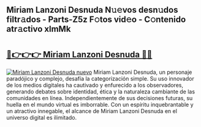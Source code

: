## Miriam Lanzoni Desnuda N𝚞𝚎vos desn𝚞dos filtr𝚊dos - Parts-Z5z F𝚘tos vid𝚎o - C𝚘ntenido atr𝚊ctivo xlmMk

# <h2><a href="http://mb3krla.tromn.icu/?c=Miriam+Lanzoni+Desnuda">🔗👉👉👉 Miriam Lanzoni Desnuda 🔗🔗</a></h2>

[![Miriam Lanzoni Desnuda nuevo](https://i.imgur.com/pEAQMta.gif)](http://mb3krla.tromn.icu/?c=Miriam+Lanzoni+Desnuda)
Miriam Lanzoni Desnuda, un personaje paradójico y complejo, desafía la categorización simple. Su uso innovador de los medios digitales ha cautivado y enfurecido a los observadores, generando debates sobre identidad, ética y la naturaleza cambiante de las comunidades en línea. Independientemente de sus decisiones futuras, su huella en el mundo virtual es imborrable. Con un espíritu inquebrantable y un atractivo innegable, el alcance de Miriam Lanzoni Desnuda en el universo digital es ilimitado.
